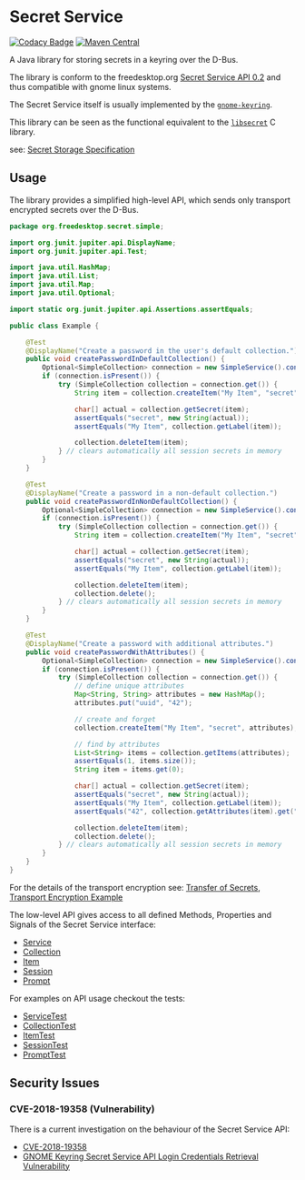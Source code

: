 # Secret Service

[![Codacy Badge](https://api.codacy.com/project/badge/Grade/61897aae6b5842f8a35ec81ca02112e3)](https://www.codacy.com?utm_source=github.com&amp;utm_medium=referral&amp;utm_content=swiesend/secret-service&amp;utm_campaign=Badge_Grade)
[![Maven Central](https://img.shields.io/maven-central/v/de.swiesend/secret-service.svg?label=Maven%20Central)](https://search.maven.org/search?q=g:%22de.swiesend%22%20AND%20a:%22secret-service%22)

A Java library for storing secrets in a keyring over the D-Bus.

The library is conform to the freedesktop.org
[Secret Service API 0.2](https://specifications.freedesktop.org/secret-service/) and thus compatible with gnome linux systems.

The Secret Service itself is usually implemented by the [`gnome-keyring`](https://wiki.gnome.org/action/show/Projects/GnomeKeyring).

This library can be seen as the functional equivalent to the [`libsecret`](https://wiki.gnome.org/Projects/Libsecret) C library.

see: [Secret Storage Specification](https://www.freedesktop.org/wiki/Specifications/secret-storage-spec/)

## Usage

The library provides a simplified high-level API, which sends only transport encrypted secrets over the D-Bus.

```java
package org.freedesktop.secret.simple;

import org.junit.jupiter.api.DisplayName;
import org.junit.jupiter.api.Test;

import java.util.HashMap;
import java.util.List;
import java.util.Map;
import java.util.Optional;

import static org.junit.jupiter.api.Assertions.assertEquals;

public class Example {

    @Test
    @DisplayName("Create a password in the user's default collection.")
    public void createPasswordInDefaultCollection() {
        Optional<SimpleCollection> connection = new SimpleService().connect();
        if (connection.isPresent()) {
            try (SimpleCollection collection = connection.get()) {
                String item = collection.createItem("My Item", "secret");

                char[] actual = collection.getSecret(item);
                assertEquals("secret", new String(actual));
                assertEquals("My Item", collection.getLabel(item));

                collection.deleteItem(item);
            } // clears automatically all session secrets in memory
        }
    }

    @Test
    @DisplayName("Create a password in a non-default collection.")
    public void createPasswordInNonDefaultCollection() {
        Optional<SimpleCollection> connection = new SimpleService().connect("My Collection", "super secret");
        if (connection.isPresent()) {
            try (SimpleCollection collection = connection.get()) {
                String item = collection.createItem("My Item", "secret");

                char[] actual = collection.getSecret(item);
                assertEquals("secret", new String(actual));
                assertEquals("My Item", collection.getLabel(item));

                collection.deleteItem(item);
                collection.delete();
            } // clears automatically all session secrets in memory
        }
    }

    @Test
    @DisplayName("Create a password with additional attributes.")
    public void createPasswordWithAttributes() {
        Optional<SimpleCollection> connection = new SimpleService().connect("My Collection", "super secret");
        if (connection.isPresent()) {
            try (SimpleCollection collection = connection.get()) {
                // define unique attributes
                Map<String, String> attributes = new HashMap();
                attributes.put("uuid", "42");

                // create and forget
                collection.createItem("My Item", "secret", attributes);

                // find by attributes
                List<String> items = collection.getItems(attributes);
                assertEquals(1, items.size());
                String item = items.get(0);

                char[] actual = collection.getSecret(item);
                assertEquals("secret", new String(actual));
                assertEquals("My Item", collection.getLabel(item));
                assertEquals("42", collection.getAttributes(item).get("uuid"));

                collection.deleteItem(item);
                collection.delete();
            } // clears automatically all session secrets in memory
        }
    }
}

```

For the details of the transport encryption see: [Transfer of Secrets](https://specifications.freedesktop.org/secret-service/ch07.html),
[Transport Encryption Example](src/test/java/org/freedesktop/secret/integration/IntegrationTest.java)

The low-level API gives access to all defined Methods, Properties and Signals of the Secret Service interface:

* [Service](src/main/java/org/freedesktop/secret/Service.java)
* [Collection](src/main/java/org/freedesktop/secret/Collection.java)
* [Item](src/main/java/org/freedesktop/secret/Item.java)
* [Session](src/main/java/org/freedesktop/secret/Session.java)
* [Prompt](src/main/java/org/freedesktop/secret/Prompt.java)

For examples on API usage checkout the tests:

* [ServiceTest](src/test/java/org/freedesktop/secret/ServiceTest.java)
* [CollectionTest](src/test/java/org/freedesktop/secret/CollectionTest.java)
* [ItemTest](src/test/java/org/freedesktop/secret/ItemTest.java)
* [SessionTest](src/test/java/org/freedesktop/secret/SessionTest.java)
* [PromptTest](src/test/java/org/freedesktop/secret/PromptTest.java)

## Security Issues

### CVE-2018-19358 (Vulnerability)

There is a current investigation on the behaviour of the Secret Service API:

* [CVE-2018-19358](https://nvd.nist.gov/vuln/detail/CVE-2018-19358)
* [GNOME Keyring Secret Service API Login Credentials Retrieval Vulnerability](https://tools.cisco.com/security/center/viewAlert.x?alertId=59179)
